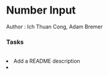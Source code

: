 # Number Input
Author : Ich Thuan Cong, Adam Bremer <br/>
<h3> Tasks </h3> <br/>
<li> Add a README description <li> <br/>
